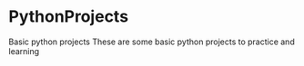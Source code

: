 # PythonProjects
Basic python projects
These are some basic python projects to practice and learning
